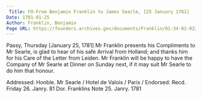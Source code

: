 ```yaml
---
 Title: FO-From Benjamin Franklin to James Searle, [25 January 1781]
Date: 1781-01-25
Author: Franklin, Benjamin
Page URL: https://founders.archives.gov/documents/Franklin/01-34-02-0221
---
```


Passy, Thursday [January 25, 1781]
Mr Franklin presents his Compliments to Mr Searle, is glad to hear of his safe Arrival from Holland; and thanks him for his Care of the Letter from Leiden.
Mr Franklin will be happy to have the Company of Mr Searle at Dinner on Sunday next, if it may suit Mr Searle to do him that honour.
 
Addressed: Honble. Mr Searle / Hotel de Valois / Paris /
Endorsed: Recd. Friday 26. Janry. 81 Dor. Franklins Note 25. Janry. 1781

